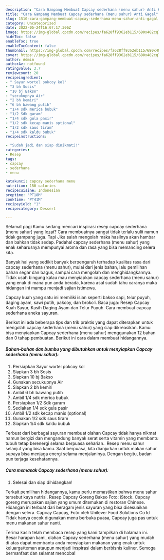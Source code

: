 ```yaml
---
description: "Cara Gampang Membuat Capcay sederhana (menu sahur) Anti Gagal"
title: "Cara Gampang Membuat Capcay sederhana (menu sahur) Anti Gagal"
slug: 1510-cara-gampang-membuat-capcay-sederhana-menu-sahur-anti-gagal
category: Uncategorized
date: 2022-05-24T16:07:17.306Z
image: https://img-global.cpcdn.com/recipes/fa628ff9362eb115/680x482cq70/capcay-sederhana-menu-sahur-foto-resep-utama.jpg
hideToc: false
enableToc: true
enableTocContent: false
thumbnail: https://img-global.cpcdn.com/recipes/fa628ff9362eb115/680x482cq70/capcay-sederhana-menu-sahur-foto-resep-utama.jpg
cover: https://img-global.cpcdn.com/recipes/fa628ff9362eb115/680x482cq70/capcay-sederhana-menu-sahur-foto-resep-utama.jpg
author: Admin
authorAv: notfound
ratingvalue: 3.7
reviewcount: 20
recipeingredient:
- " Sayur wortel pokcoy kol"
- "3 bh Sosis"
- "10 bj Bakso"
- "secukupnya Air"
- "2 bh kemiri"
- "6 bh bawang putih"
- "1/4 sdk merica bubuk"
- "1/2 Sdk garam"
- "1/4 sdk gula pasir"
- "1/2 sdk kecap manis optional"
- "1/2 sdk saus tiram"
- "1/4 sdk kaldu bubuk"
recipeinstructions:

- "Sudah jadi dan siap dinikmati!"
categories:
- Resep
tags:
- capcay
- sederhana
- menu

katakunci: capcay sederhana menu 
nutrition: 150 calories
recipecuisine: Indonesian
preptime: "PT18M"
cooktime: "PT41M"
recipeyield: "1"
recipecategory: Dessert

---
```



Selamat pagi Kamu sedang mencari inspirasi resep capcay sederhana (menu sahur) yang lezat? Cara membuatnya sangat tidak terlalu sulit namun tidak gampang juga. Tapi Jika salah mengolah maka hasilnya akan hambar dan bahkan tidak sedap. Padahal capcay sederhana (menu sahur) yang enak seharusnya mempunyai aroma dan rasa yang bisa memancing selera kita.


Banyak hal yang sedikit banyak berpengaruh terhadap kualitas rasa dari capcay sederhana (menu sahur), mulai dari jenis bahan, lalu pemilihan bahan segar dan bagus, sampai cara mengolah dan menghidangkannya. Tidak usah bingung kalau mau menyiapkan capcay sederhana (menu sahur) yang enak di mana pun anda berada, karena asal sudah tahu caranya maka hidangan ini mampu menjadi sajian istimewa.

Capcay kuah yang satu ini memiliki isian seperti bakso sapi, telur puyuh, daging ayam, sawi putih, pakcoy, dan brokoli. Baca juga: Resep Capcay Kuah Sayur, Kasih Daging Ayam dan Telur Puyuh. Cara membuat capcay sederhana aneka sayuran.


Berikut ini ada beberapa tips dan trik praktis yang dapat diterapkan untuk mengolah capcay sederhana (menu sahur) yang siap dikreasikan. Kamu bisa menyiapkan Capcay sederhana (menu sahur) menggunakan 12 bahan dan 0 tahap pembuatan. Berikut ini cara dalam membuat hidangannya.

<!--inarticleads1-->

##### Bahan-bahan dan bumbu yang dibutuhkan untuk menyiapkan Capcay sederhana (menu sahur):

1. Persiapkan  Sayur wortel pokcoy kol
1. Siapkan 3 bh Sosis
1. Siapkan 10 bj Bakso
1. Gunakan secukupnya Air
1. Siapkan 2 bh kemiri
1. Ambil 6 bh bawang putih
1. Ambil 1/4 sdk merica bubuk
1. Persiapkan 1/2 Sdk garam
1. Sediakan 1/4 sdk gula pasir
1. Ambil 1/2 sdk kecap manis (optional)
1. Gunakan 1/2 sdk saus tiram
1. Siapkan 1/4 sdk kaldu bubuk


Terbuat dari berbagai sayuran membuat olahan Capcay tidak hanya nikmat namun bergizi dan mengandung banyak serat serta vitamin yang membantu tubuh tetap berenergi selama berpuasa seharian.. Resep menu sahur selanjut yang bisa kamu. Saat berpuasa, kita dianjurkan untuk makan sahur supaya bisa menjaga energi selama menjalaninya. Dengan begitu, badan pun terjaga kesehatannya. 

<!--inarticleads2-->

##### Cara memasak Capcay sederhana (menu sahur):


1. Selesai dan siap dihidangkan!

Terkait pemilihan hidangannya, kamu perlu memastikan bahwa menu sahur tersebut kaya nutrisi. Resep Capcay Goreng Bakso Foto: iStock. Capcay goreng merupakan sajian yang umum ditemukan di restoran Chinese. Hidangan ini terbuat dari beragam jenis sayuran yang bisa disesuaikan dengan selera. Capcay Capcay, Foto oleh Unilever Food Solutions Co Id Tidak hanya cocok digunakan menu berbuka puasa, Capcay juga pas untuk menu makanan sahur nanti. 

Terima kasih telah membaca resep yang kami tampilkan di halaman ini. Besar harapan kami, olahan Capcay sederhana (menu sahur) yang mudah di atas dapat membantu anda menyiapkan makanan yang enak untuk keluarga/teman ataupun menjadi inspirasi dalam berbisnis kuliner. Semoga bermanfaat dan selamat mencoba!
